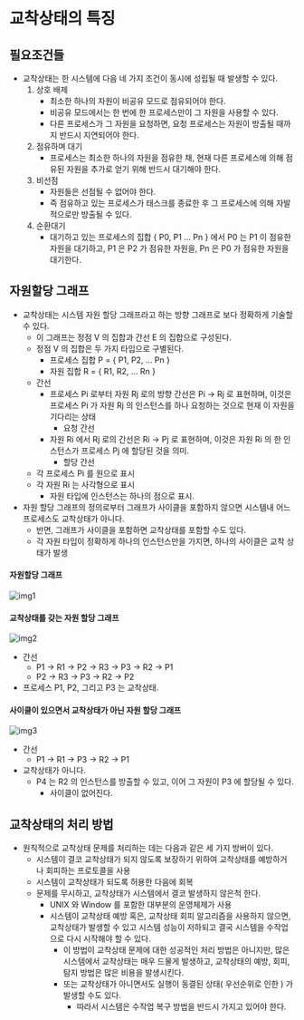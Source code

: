 # 교착상태의 특징


## 필요조건들
* 교착상태는 한 시스템에 다음 네 가지 조건이 동시에 성립될 때 발생할 수 있다.
	1. 상호 배제
		- 최소한 하나의 자원이 비공유 모드로 점유되어야 한다.
		- 비공유 모드에서는 한 번에 한 프로세스만이 그 자원을 사용할 수 있다.
		- 다른 프로세스가 그 자원을 요청하면, 요청 프로세스는 자원이 방출될 때까지 반드시 지연되어야 한다.
	2. 점유하며 대기
		- 프로세스는 최소한 하나의 자원을 점유한 채, 현재 다른 프로세스에 의해 점유된 자원을 추가로 얻기 위해
		반드시 대기해야 한다.
	3. 비선점
		- 자원들은 선점될 수 없어야 한다.
		- 즉 점유하고 있는 프로세스가 태스크를 종료한 후 그 프로세스에 의해 자발적으로만 방출될 수 있다.
	4. 순환대기
		- 대기하고 있는 프로세스의 집합 { P0, P1 ... Pn } 에서 P0 는 P1 이 점유한 자원을 대기하고,
		P1 은 P2 가 점유한 자원을, Pn 은 P0 가 점유한 자원을 대기한다.


## 자원할당 그래프
* 교착상태는 시스템 자원 할당 그래프라고 하는 방향 그래프로 보다 정확하게 기술할 수 있다.
	- 이 그래프는 정점 V 의 집합과 간선 E 의 집합으로 구성된다.
	- 정점 V 의 집합은 두 가지 타입으로 구별된다.
		- 프로세스 집합 P = { P1, P2, ... Pn }
		- 자원 집합 R = { R1, R2, ... Rn }
	- 간선
		- 프로세스 Pi 로부터 자원 Rj 로의 방향 간선은 Pi -> Rj 로 표현하며,
		이것은 프로세스 Pi 가 자원 Rj 의 인스턴스를 하나 요청하는 것으로 현재 이 자원을 기다리는 상태
			- 요청 간선
		- 자원 Ri 에서 Rj 로의 간선은 Ri -> Pj 로 표현하며,
		이것은 자원 Ri 의 한 인스턴스가 프로세스 Pj 에 할당된 것을 의미.
			- 할당 간선
	- 각 프로세스 Pi 를 원으로 표시
	- 각 자원 Ri 는 사각형으로 표시
		- 자원 타입에 인스턴스는 하나의 점으로 표시.
* 자원 할당 그래프의 정의로부터 그래프가 사이클을 포함하지 않으면 시스템내 어느 프로세스도 교착상태가 아니다.
	- 반면, 그래프가 사이클을 포함하면 교착상태를 포함할 수도 있다.
	- 각 자원 타입이 정확하게 하나의 인스턴스만을 가지면, 하나의 사이클은 교착 상태가 발생


#### 자원할당 그래프
![img1]( https://github.com/martinkang/Study/blob/master/OSConcepts/ProcessManagement/img/chap7-resource.png )


#### 교착상태를 갖는 자원 할당 그래프
![img2]( https://github.com/martinkang/Study/blob/master/OSConcepts/ProcessManagement/img/chap7-resource2.png )
* 간선
	- P1 -> R1 -> P2 -> R3 -> P3 -> R2 -> P1
	- P2 -> R3 -> P3 -> R2 -> P2
* 프로세스 P1, P2, 그리고 P3 는 교착상태.


#### 사이클이 있으면서 교착상태가 아닌 자원 할당 그래프
![img3](https://github.com/martinkang/Study/blob/master/OSConcepts/ProcessManagement/img/chap7-resource3.png )
* 간선
	- P1 -> R1 -> P3 -> R2 -> P1
* 교착상태가 아니다.
	- P4 는 R2 의 인스턴스를 방출할 수 있고, 이어 그 자원이 P3 에 할당될 수 있다.
		- 사이클이 없어진다.


## 교착상태의 처리 방법
* 원칙적으로 교착상태 문제를 처리하는 데는 다음과 같은 세 가지 방버이 있다.
	- 시스템이 결코 교착상태가 되지 않도록 보장하기 위하여 교착상태를 예방하거나 회피하는 프로토콜을 사용
	- 시스템이 교착상태가 되도록 허용한 다음에 회복
	- 문제를 무시하고, 교착상태가 시스템에서 결코 발생하지 않은척 한다.
		- UNIX 와 Window 를 포함한 대부분의 운영체제가 사용
		- 시스템이 교착상태 예방 혹은, 교착상태 회피 알고리즘을 사용하지 않으면, 교착상태가 발생할 수 있고
		시스템 성능이 저하되고 결국 시스템을 수작업으로 다시 시작해야 할 수 있다.
			- 이 방법이 교착상태 문제에 대한 성공적인 처리 방법은 아니지만, 많은 시스템에서 교착상태는
			매우 드물게 발생하고, 교착상태의 예방, 회피, 탐지 방법은 많은 비용을 발생시킨다.
			- 또는 교착상태가 아니면서도 실행이 동결된 상태( 우선순위로 인한 ) 가 발생할 수도 있다.
				- 따라서 시스템은 수작업 복구 방법을 반드시 가지고 있어야 한다.
